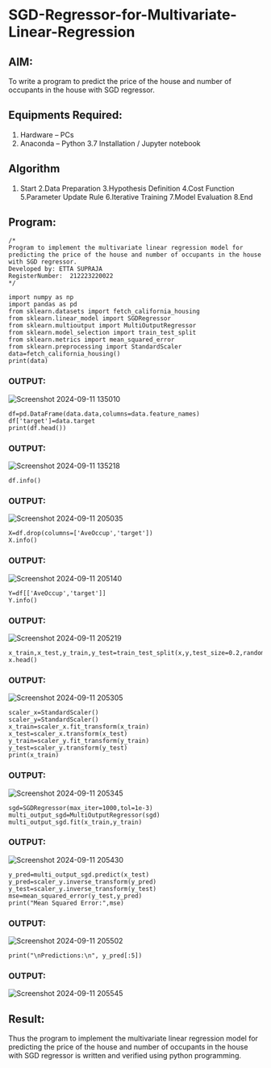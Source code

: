 # SGD-Regressor-for-Multivariate-Linear-Regression

## AIM:
To write a program to predict the price of the house and number of occupants in the house with SGD regressor.

## Equipments Required:
1. Hardware – PCs
2. Anaconda – Python 3.7 Installation / Jupyter notebook

## Algorithm
1. Start
2.Data Preparation
3.Hypothesis Definition
4.Cost Function
5.Parameter Update Rule
6.Iterative Training
7.Model Evaluation
8.End 

## Program:
```
/*
Program to implement the multivariate linear regression model for predicting the price of the house and number of occupants in the house with SGD regressor.
Developed by: ETTA SUPRAJA
RegisterNumber:  212223220022
*/
```
```
import numpy as np
import pandas as pd
from sklearn.datasets import fetch_california_housing
from sklearn.linear_model import SGDRegressor
from sklearn.multioutput import MultiOutputRegressor
from sklearn.model_selection import train_test_split
from sklearn.metrics import mean_squared_error
from sklearn.preprocessing import StandardScaler
data=fetch_california_housing()
print(data)
```
### OUTPUT:

![Screenshot 2024-09-11 135010](https://github.com/user-attachments/assets/3f1ac0d8-627b-49d2-bc95-dd597c6feade)
```
df=pd.DataFrame(data.data,columns=data.feature_names)
df['target']=data.target
print(df.head())
```
### OUTPUT:
![Screenshot 2024-09-11 135218](https://github.com/user-attachments/assets/c7474b7f-9124-4fdc-b485-898851d9fd5c)
```
df.info()
```
### OUTPUT:
![Screenshot 2024-09-11 205035](https://github.com/user-attachments/assets/e5683613-932d-463d-bee9-d7d81df29d36)

```
X=df.drop(columns=['AveOccup','target'])
X.info()
```
### OUTPUT:
![Screenshot 2024-09-11 205140](https://github.com/user-attachments/assets/1f7bbfe6-86cb-4616-92d7-a1bceecc1b6c)

```
Y=df[['AveOccup','target']]
Y.info()
```
### OUTPUT:
![Screenshot 2024-09-11 205219](https://github.com/user-attachments/assets/d7c4edcc-eb57-4bfb-82b3-866f742465e0)

```
x_train,x_test,y_train,y_test=train_test_split(x,y,test_size=0.2,random_state=1)
x.head()
```

### OUTPUT:
![Screenshot 2024-09-11 205305](https://github.com/user-attachments/assets/fd4a700d-e9d3-49b6-8a95-9f845d225dce)

```
scaler_x=StandardScaler()
scaler_y=StandardScaler()
x_train=scaler_x.fit_transform(x_train)
x_test=scaler_x.transform(x_test)
y_train=scaler_y.fit_transform(y_train)
y_test=scaler_y.transform(y_test)
print(x_train)
```
### OUTPUT:
![Screenshot 2024-09-11 205345](https://github.com/user-attachments/assets/59ab31a2-ad69-45fc-ac60-9856f6a0015c)

```
sgd=SGDRegressor(max_iter=1000,tol=1e-3)
multi_output_sgd=MultiOutputRegressor(sgd)
multi_output_sgd.fit(x_train,y_train)
```
### OUTPUT:
![Screenshot 2024-09-11 205430](https://github.com/user-attachments/assets/85223de9-6e6e-431e-a1b8-651e827a97ec)

```
y_pred=multi_output_sgd.predict(x_test)
y_pred=scaler_y.inverse_transform(y_pred)
y_test=scaler_y.inverse_transform(y_test)
mse=mean_squared_error(y_test,y_pred)
print("Mean Squared Error:",mse)
```
### OUTPUT:
![Screenshot 2024-09-11 205502](https://github.com/user-attachments/assets/81a7f3b0-5e20-4bb8-b410-420cf603f73d)

```
print("\nPredictions:\n", y_pred[:5])
```
### OUTPUT:
![Screenshot 2024-09-11 205545](https://github.com/user-attachments/assets/93107a9f-43c0-4924-adff-c31a5dc6c122)


## Result:
Thus the program to implement the multivariate linear regression model for predicting the price of the house and number of occupants in the house with SGD regressor is written and verified using python programming.
